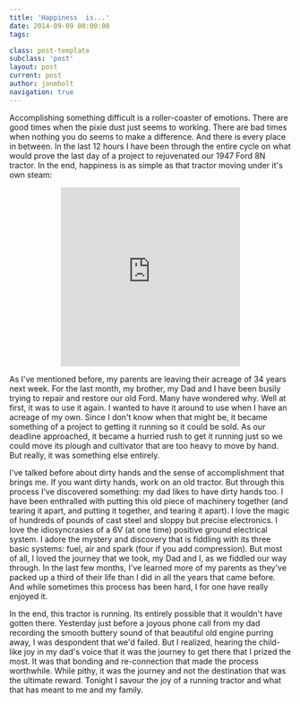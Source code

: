 ```yaml
---
title: 'Happiness  is...'
date: 2014-09-09 00:00:00 
tags: 

class: post-template
subclass: 'post'
layout: post
current: post
author: jonmholt
navigation: true
---
```

Accomplishing something difficult is a roller-coaster of emotions.  There are good times when the pixie dust just seems to working.  There are bad times when nothing you do seems to make a difference.  And there is every place in between.  In the last 12 hours I have been through the entire cycle on what would prove the last day of a project to rejuvenated our 1947 Ford 8N tractor.  In the end, happiness is as simple as that tractor moving under it's own steam:
<div style="text-align: center;">
<iframe class="vine-embed" frameborder="0" height="320" src="https://vine.co/v/OzXWvzeKTmY/embed/simple" width="320"></iframe><script async="" charset="utf-8" src="//platform.vine.co/static/scripts/embed.js"></script>
</div>

As I've mentioned before, my parents are leaving their acreage of 34 years next week.  For the last month, my brother, my Dad and I have been busily trying to repair and restore our old Ford. Many have wondered why.  Well at first, it was to use it again.  I wanted to have it around to use when I have an acreage of my own.  Since I don't know when that might be, it became something of a project to getting it running so it could be sold.  As our deadline approached, it became a hurried rush to get it running just so we could move its plough and cultivator that are too heavy to move by hand.  But really, it was something else entirely.

I've talked before about dirty hands and the sense of accomplishment that brings me.  If you want dirty hands, work on an old tractor.  But through this process I've discovered something: my dad likes to have dirty hands too.  I have been enthralled with putting this old piece of machinery together (and tearing it apart, and putting it together, and tearing it apart).  I love the magic of hundreds of pounds of cast steel and sloppy but precise electronics.  I love the idiosyncrasies of a 6V (at one time) positive ground electrical system.  I adore the mystery and discovery that is fiddling with its three basic systems: fuel, air and spark (four if you add compression).  But most of all, I loved the journey that we took, my Dad and I, as we fiddled our way through.  In the last few months, I've learned more of my parents as they've packed up a third of their life than I did in all the years that came before. And while sometimes this process has been hard, I for one have really enjoyed it.

In the end, this tractor is running.  Its entirely possible that it wouldn't have gotten there. Yesterday just before a joyous phone call from my dad recording the smooth buttery sound of that beautiful old engine purring away, I was despondent that we'd failed.  But I realized, hearing the child-like joy in my dad's voice that it was the journey to get there that I prized the most.  It was that bonding and re-connection that made the process worthwhile.  While pithy, it was the journey and not the destination that was the ultimate reward.  Tonight I savour the joy of a running tractor and what that has meant to me and my family.
